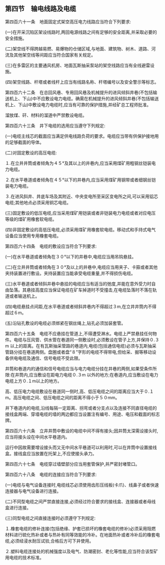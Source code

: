 ## 第四节　输电线路及电缆

第四百六十一条　地面固定式架空高压电力线路应当符合下列要求:

(一)在开采沉陷区架设线路时,两回电源线路之间有足够的安全距离,并采取必要的安全措施。

(二)架空线不得跨越易燃、易爆物的仓储区域,与地面、建筑物、树木、道路、河流及其他架空线等间距应当符合国家有关规定。

(三)在多雷区的主要通风机房、地面瓦斯抽采泵站的架空线路应当有全线避雷设施。

(四)架空线路、杆塔或者线杆上应当有线路名称、杆塔编号以及安全警示等标志。

第四百六十二条　在总回风巷、专用回风巷及机械提升的进风倾斜井巷(不包括输送机上、下山)中不应敷设电力电缆。确需在机械提升的进风倾斜井巷(不包括输送机上、下山)中敷设电力电缆时,应当有可靠的保护措施,并经矿总工程师批准。

溜放煤、矸、材料的溜道中严禁敷设电缆。

第四百六十三条　井下电缆的选用应当遵守下列规定:

(一)电缆主线芯的截面应当满足供电线路负荷的要求。电缆应当带有供保护接地用的足够截面的导体。

(二)对固定敷设的高压电缆:

１.在立井井筒或者倾角为４５°及其以上的井巷内,应当采用煤矿用粗钢丝铠装电力电缆。

２.在水平巷道或者倾角在４５°以下的井巷内,应当采用煤矿用钢带或者细钢丝铠装电力电缆。

３.在进风斜井、井底车场及其附近、中央变电所至采区变电所之间,可以采用铝芯电缆;其他地点必须采用铜芯电缆。

(三)固定敷设的低压电缆,应当采用煤矿用铠装或者非铠装电力电缆或者对应电压等级的煤矿用橡套软电缆。

(四)非固定敷设的高低压电缆,必须采用煤矿用橡套软电缆。移动式和手持式电气设备应当使用专用橡套电缆。

第四百六十四条　电缆的敷设应当符合下列要求:

(一)在水平巷道或者倾角在３０°以下的井巷中,电缆应当用吊钩悬挂。

(二)在立井井筒或者倾角在３０°及以上的井巷中,电缆应当用夹子、卡箍或者其他夹持装置进行敷设。夹持装置应当能承受电缆重量,并不得损伤电缆。

(三)水平巷道或者倾斜井巷中悬挂的电缆应当有适当的弛度,并能在意外受力时自由坠落。其悬挂高度应当保证电缆在矿车掉道时不受撞击,在电缆坠落时不落在轨道或者输送机上。

(四)电缆悬挂点间距,在水平巷道或者倾斜井巷内不得超过３m,在立井井筒内不得超过６m。

(五)沿钻孔敷设的电缆必须绑紧在钢丝绳上,钻孔必须加装套管。

第四百六十五条　电缆不应悬挂在管道上,不得遭受淋水。电缆上严禁悬挂任何物件。电缆与压风管、供水管在巷道同一侧敷设时,必须敷设在管子上方,并保持０.３m 以上的距离。在有瓦斯抽采管路的巷道内,电缆(包括通信电缆)必须与瓦斯抽采管路分挂在巷道两侧。盘圈或者盘“８”字形的电缆不得带电,但给采、掘等移动设备供电电缆及通信、信号电缆不受此限。

井筒和巷道内的通信和信号电缆应当与电力电缆分挂在井巷的两侧,如果受条件所限:在井筒内,应当敷设在距电力电缆０.３m 以外的地方;在巷道内,应当敷设在电力电缆上方０.１m以上的地方。

高、低压电力电缆敷设在巷道同一侧时,高、低压电缆之间的距离应当大于０.１m。高压电缆之间、低压电缆之间的距离不得小于５０mm。

井下巷道内的电缆,沿线每隔一定距离、拐弯或者分支点以及连接不同直径电缆的接线盒两端、穿墙电缆的墙的两边都应当设置注有编号、用途、电压和截面的标志牌。

第四百六十六条　立井井筒中敷设的电缆中间不得有接头;因井筒太深需设接头时,应当将接头设在中间水平巷道内。

运行中因故需要增设接头而又无中间水平巷道可以利用时,可以在井筒中设置接线盒。接线盒应当放置在托架上,不应使接头承力。

第四百六十七条　电缆穿过墙壁部分应当用套管保护,并严密封堵管口。

第四百六十八条　电缆的连接应当符合下列要求:

(一)电缆与电气设备连接时,电缆线芯必须使用齿形压线板(卡爪)、线鼻子或者快速连接器与电气设备进行连接。

(二)不同型电缆之间严禁直接连接,必须经过符合要求的接线盒、连接器或者母线盒进行连接。

(三)同型电缆之间直接连接时必须遵守下列规定:

１.橡套电缆的修补连接(包括绝缘、护套已损坏的橡套电缆的修补)必须采用阻燃材料进行硫化热补或者与热补有同等效能的冷补。在地面热补或者冷补后的橡套电缆,必须经浸水耐压试验,合格后方可下井使用。

２.塑料电缆连接处的机械强度以及电气、防潮密封、老化等性能,应当符合该型矿用电缆的技术标准。

